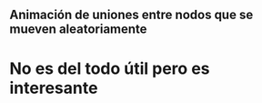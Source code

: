 ## Animación de uniones entre nodos que se mueven aleatoriamente

# No es del todo útil pero es interesante
